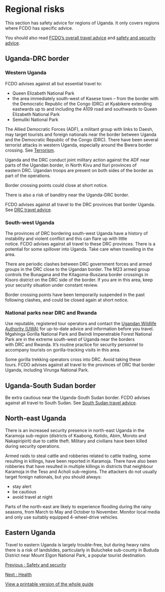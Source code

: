 # Regional risks

This section has safety advice for regions of Uganda. It only covers regions where FCDO has specific advice.

You should also read [FCDO’s overall travel advice](/foreign-travel-advice/uganda/warnings-and-insurance) and [safety and security advice](/foreign-travel-advice/uganda/safety-and-security).

## Uganda-DRC border

### Western Uganda

FCDO advises against all but essential travel to:

* Queen Elizabeth National Park
* the area immediately south-west of Kasese town – from the border with the Democratic Republic of the Congo (DRC) at Kyabikere extending eastwards up to and including the A109 road and southwards to Queen Elizabeth National Park
* Semuliki National Park

The Allied Democratic Forces (ADF), a militant group with links to Daesh, may target tourists and foreign nationals near the border between Uganda and the Democratic Republic of the Congo (DRC). There have been several terrorist attacks in western Uganda, especially around the Bwera border crossing. See [Terrorism](/foreign-travel-advice/uganda/safety-and-security#terrorism).

Uganda and the DRC conduct joint military action against the ADF near parts of the Ugandan border, in North Kivu and Ituri provinces of eastern DRC. Ugandan troops are present on both sides of the border as part of the operations.

Border crossing points could close at short notice.

There is also a risk of banditry near the Uganda-DRC border.

FCDO advises against all travel to the DRC provinces that border Uganda. See [DRC travel advice](https://www.gov.uk/foreign-travel-advice/democratic-republic-of-the-congo).

### South-west Uganda

The provinces of DRC bordering south-west Uganda have a history of instability and violent conflict and this can flare up with little notice. FCDO advises against all travel to these DRC provinces. There is a potential for some spillover into Uganda. Take care when travelling in the area.

There are periodic clashes between DRC government forces and armed groups in the DRC close to the Ugandan border. The M23 armed group controls the Bunagana and the Kitagoma-Buszana border crossings in Kisoro district on the DRC side of the border. If you are in this area, keep your security situation under constant review.

Border crossing points have been temporarily suspended in the past following clashes, and could be closed again at short notice.

### National parks near DRC and Rwanda

Use reputable, registered tour operators and contact the [Ugandan Wildlife Authority (UWA)](https://ugandawildlife.org/) for up-to-date advice and information before you travel. Mgahinga Gorilla National Park and Bwindi Impenetrable Forest National Park are in the extreme south-west of Uganda near the borders with DRC and Rwanda. It’s routine practice for security personnel to accompany tourists on gorilla-tracking visits in this area.

Some gorilla trekking operators cross into DRC. Avoid taking these tours. FCDO advises against all travel to the provinces of DRC that border Uganda, including Virunga National Park.

## Uganda-South Sudan border

Be extra cautious near the Uganda-South Sudan border. FCDO advises against all travel to South Sudan. See [South Sudan travel advice](https://www.gov.uk/foreign-travel-advice/south-sudan).

## North-east Uganda

There is an increased security presence in north-east Uganda in the Karamoja sub-region (districts of Kaabong, Kotido, Abim, Moroto and Nakapiripirit) due to cattle theft. Military and civilians have been killed during security operations.

Armed raids to steal cattle and robberies related to cattle trading, some resulting in killings, have been reported in Karamoja. There have also been robberies that have resulted in multiple killings in districts that neighbour Karamoja in the Teso and Acholi sub-regions. The attackers do not usually target foreign nationals, but you should always:

* stay alert
* be cautious
* avoid travel at night

Parts of the north-east are likely to experience flooding during the rainy seasons, from March to May and October to November. Monitor local media and only use suitably equipped 4-wheel-drive vehicles.

## Eastern Uganda

Travel to eastern Uganda is largely trouble-free, but during heavy rains there is a risk of landslides, particularly in Bulucheke sub-county in Bududa District near Mount Elgon National Park, a popular tourist destination.

[Previous
:
Safety and security](/foreign-travel-advice/uganda/safety-and-security)

[Next
:
Health](/foreign-travel-advice/uganda/health)

[View a printable version of the whole guide](/foreign-travel-advice/uganda/print)